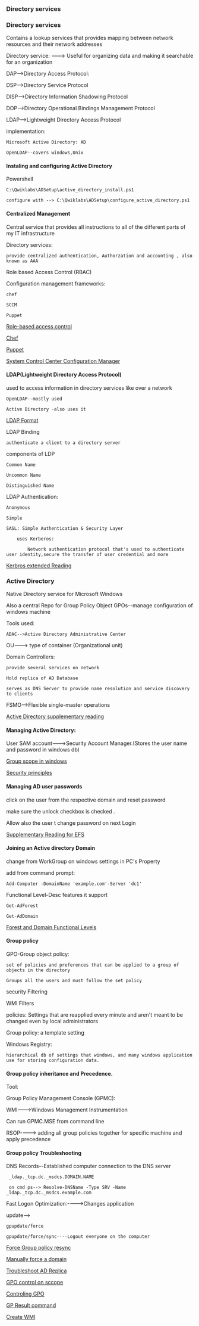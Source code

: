 ### Directory services

### Directory services

Contains a lookup services that provides mapping between network resources and their network addresses

Directory service: ---> Useful for organizing data and making it searchable for an organization

DAP-->Directory Access Protocol:

DSP-->Directory Service Protocol

DISP-->Directory Information Shadowing Protocol

DOP-->Directory Operational Bindings Management Protocol

LDAP-->Lightweight Directory Access Protocol

implementation:

    Microsoft Active Directory: AD

    OpenLDAP--covers windows,Unix

#### Instaling and configuring Active Directory

Powershell

    C:\Qwiklabs\ADSetup\active_directory_install.ps1

    configure with --> C:\Qwiklabs\ADSetup\configure_active_directory.ps1

#### Centralized Management

Central service that provides all instructions to all of the different parts of my IT infrastructure

Directory services:

    provide centralized authentication, Authorzation and accounting , also known as AAA

Role based Access Control (RBAC)

Configuration management frameworks:

    chef

    SCCM

    Puppet

[Role-based access control](https://en.wikipedia.org/wiki/Role-based_access_control)

[Chef](https://www.chef.io/chef/)

[Puppet](https://puppet.com/)

[System Control Center Configuration Manager](https://docs.microsoft.com/en-us/sccm/core/understand/introduction)


#### LDAP(Lightweight Directory Access Protocol)

used to access information in directory services like over a network

    OpenLDAP--mostly used

    Active Directory -also uses it

[LDAP Format](https://en.wikipedia.org/wiki/LDAP_Data_Interchange_Format)

LDAP Binding

    authenticate a client to a directory server

components of LDP

    Common Name

    Uncommon Name

    Distinguished Name

LDAP Authentication:


    Anonymous

    Simple

    SASL: Simple Authentication & Security Layer

        uses Kerberos:

            Network authentication protocol that's used to authenticate user identity,secure the transfer of user credential and more

[Kerbros extended Reading](https://technet.microsoft.com/en-us/library/cc780469(v=ws.10).aspx)

### Active Directory

Native Directory service for Microsoft Windows

Also a central Repo for Group Policy Object GPOs--manage configuration of windows machine

Tools used:

    ADAC-->Active Directory Administrative Center

OU---> type of container (Organizational unit)

Domain Controllers:

    provide several services on network

    Hold replica of AD Database

    serves as DNS Server to provide name resolution and service discovery to clients

FSMO-->Flexible single-master operations

[Active Directory supplementary reading](https://technet.microsoft.com/en-us/library/cc961936.aspx)

#### Managing Active Directory:

User SAM account--->Security Account Manager.(Stores the user name and password in windows db)

[Group scope in windows](https://technet.microsoft.com/en-us/library/cc961936.aspx)

[Security principles](https://technet.microsoft.com/en-us/library/cc780957%28v=ws.10%29.aspx?f=255&MSPPError=-2147217396)

#### Managing AD user passwords

click on the user from the respective domain and reset password

make sure the unlock checkbox is checked .

Allow also the user t change password on next Login

[Supplementary Reading for EFS](https://technet.microsoft.com/en-us/library/cc962100.aspx)

#### Joining an Active directory Domain

change from WorkGroup on windows settings in PC's Property

add from command prompt:

    Add-Computer -DomainName 'example.com'-Server 'dc1'

Functional Level-Desc features it support

    Get-AdForest

    Get-AdDomain

[Forest and Domain Functional Levels](https://docs.microsoft.com/en-us/windows-server/identity/ad-ds/active-directory-functional-levels)


#### Group policy

GPO-Group object policy:

    set of policies and preferences that can be applied to a group of objects in the directory

    Groups all the users and must follow the set policy

security Filtering

WMI Filters

policies: Settings that are reapplied every minute  and aren't meant to be changed even by local administrators

Group policy:  a template setting

Windows Registry:

    hierarchical db of settings that windows, and many windows application use for storing configuration data.

#### Group policy inheritance and Precedence.

Tool:

Group Policy Management Console (GPMC):

WMI--->Windows Management Instrumentation

Can run GPMC.MSE from command line

RSOP----> adding all group policies together for specific machine and apply precedence

#### Group policy Troubleshooting

DNS Records--Established computer connection to the DNS server

     _ldap._tcp.dc._msdcs.DOMAIN.NAME

     on cmd ps--> Resolve-DNSName -Type SRV -Name _ldap._tcp.dc._msdcs.example.com

Fast Logon Optimization:---->Changes application
 
update-->

    gpupdate/force

    gpupdate/force/sync----Logout everyone on the computer

[Force Group policy resync](https://docs.microsoft.com/en-us/windows-server/identity/ad-ds/get-started/windows-time-service/how-the-windows-time-service-works)

[Manually force a domain](https://docs.microsoft.com/en-us/previous-versions/windows/it-pro/windows-xp/bb491016(v=technet.10))

[Troubleshoot AD Replica](https://msdn.microsoft.com/en-us/library/bb727055.aspx)

[GPO control on sccope](https://docs.microsoft.com/en-us/previous-versions/windows/it-pro/windows-server-2008-R2-and-2008/cc772166(v=ws.11))

[Controling GPO](https://technet.microsoft.com/en-us/library/jj134176(v=ws.11).aspx)

[GP Result command](https://technet.microsoft.com/en-us/library/cc733160(v=ws.11.).aspx)

[Create WMI](https://technet.microsoft.com/en-us/library/cc770562(v=ws.11).aspx)
